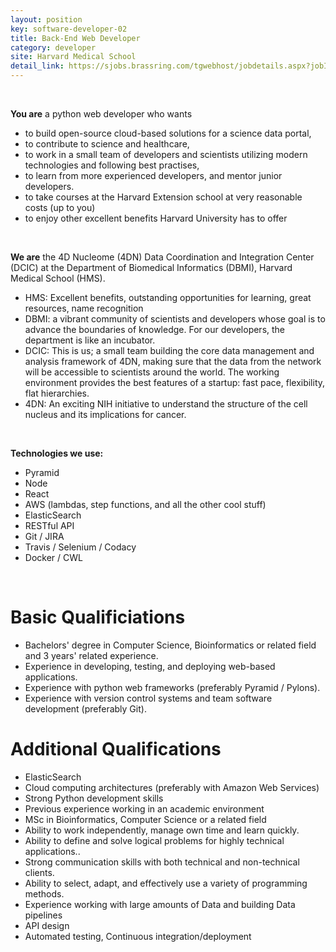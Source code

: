 ```yaml
---
layout: position
key: software-developer-02
title: Back-End Web Developer
category: developer
site: Harvard Medical School 
detail_link: https://sjobs.brassring.com/tgwebhost/jobdetails.aspx?jobId=1226276&PartnerId=25240&SiteId=5341&type=mail
---
```

<br>

**You are** a python web developer who wants

- to build open-source cloud-based solutions for a science data portal,
- to contribute to science and healthcare,
- to work in a small team of developers and scientists utilizing modern technologies and following best practises, 
- to learn from more experienced developers, and mentor junior developers.
- to take courses at the Harvard Extension school at very reasonable costs (up to you)
- to enjoy other excellent benefits Harvard University has to offer

<br class="no-print" />

**We are** the 4D Nucleome (4DN) Data Coordination and Integration Center (DCIC) at the Department of Biomedical Informatics (DBMI), Harvard Medical School (HMS).

- HMS: Excellent benefits, outstanding opportunities for learning, great resources, name recognition
- DBMI: a vibrant community of scientists and developers whose goal is to advance the boundaries of knowledge. For our developers, the department is like an incubator.
- DCIC: This is us; a small team building the core data management and analysis framework of 4DN, making sure that the data from the network will be accessible to scientists around the world. The working environment provides the best features of a startup: fast pace, flexibility, flat hierarchies.
- 4DN: An exciting NIH initiative to understand the structure of the cell nucleus and its implications for cancer.

<br class="no-print" />

**Technologies we use:**

- Pyramid
- Node
- React
- AWS (lambdas, step functions, and all the other cool stuff)
- ElasticSearch
- RESTful API
- Git / JIRA
- Travis / Selenium / Codacy
- Docker / CWL

<br class="no-print" />

# Basic Qualificiations
- Bachelors' degree in Computer Science, Bioinformatics or related field and 3 years' related experience.
- Experience in developing, testing, and deploying web-based applications.
- Experience with python web frameworks (preferably Pyramid / Pylons).
- Experience with version control systems and team software development (preferably Git).

# Additional Qualifications
- ElasticSearch
- Cloud computing architectures (preferably with Amazon Web Services)
- Strong Python development skills
- Previous experience working in an academic environment 
- MSc in Bioinformatics, Computer Science or a related field 
- Ability to work independently, manage own time and learn quickly. 
- Ability to define and solve logical problems for highly technical applications.. 
- Strong communication skills with both technical and non-technical clients. 
- Ability to select, adapt, and effectively use a variety of programming methods.
- Experience working with large amounts of Data and building Data pipelines
- API design
- Automated testing, Continuous integration/deployment

